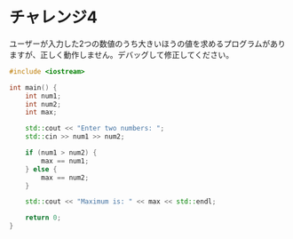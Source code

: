 # チャレンジ4

ユーザーが入力した2つの数値のうち大きいほうの値を求めるプログラムがありますが、正しく動作しません。デバッグして修正してください。

```cpp
#include <iostream>

int main() {
    int num1;
    int num2;
    int max;

    std::cout << "Enter two numbers: ";
    std::cin >> num1 >> num2;

    if (num1 > num2) {
        max == num1;
    } else {
        max == num2;
    }

    std::cout << "Maximum is: " << max << std::endl;

    return 0;
}
```
